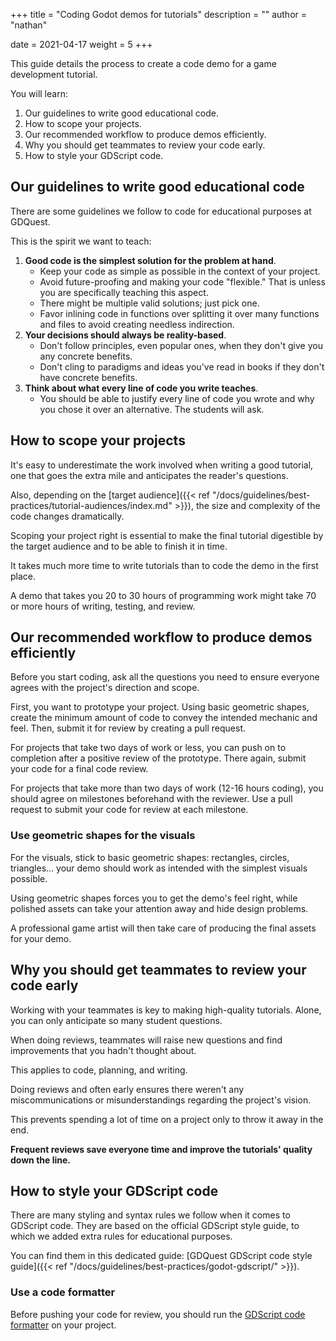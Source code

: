 +++
title = "Coding Godot demos for tutorials"
description = ""
author = "nathan"

date = 2021-04-17
weight = 5
+++

This guide details the process to create a code demo for a game development tutorial.

You will learn:

1. Our guidelines to write good educational code.
1. How to scope your projects.
1. Our recommended workflow to produce demos efficiently.
1. Why you should get teammates to review your code early.
1. How to style your GDScript code.

## Our guidelines to write good educational code

There are some guidelines we follow to code for educational purposes at GDQuest.

This is the spirit we want to teach:

1. **Good code is the simplest solution for the problem at hand**.
   - Keep your code as simple as possible in the context of your project.
   - Avoid future-proofing and making your code "flexible." That is unless you are specifically teaching this aspect.
   - There might be multiple valid solutions; just pick one.
   - Favor inlining code in functions over splitting it over many functions and files to avoid creating needless indirection.
1. **Your decisions should always be reality-based**.
   - Don't follow principles, even popular ones, when they don't give you any concrete benefits.
   - Don't cling to paradigms and ideas you've read in books if they don't have concrete benefits.
1. **Think about what every line of code you write teaches**.
   - You should be able to justify every line of code you wrote and why you chose it over an alternative. The students will ask.

## How to scope your projects

It's easy to underestimate the work involved when writing a good tutorial, one that goes the extra mile and anticipates the reader's questions.

Also, depending on the [target audience]({{< ref "/docs/guidelines/best-practices/tutorial-audiences/index.md" >}}), the size and complexity of the code changes dramatically.

Scoping your project right is essential to make the final tutorial digestible by the target audience and to be able to finish it in time.

It takes much more time to write tutorials than to code the demo in the first place.

A demo that takes you 20 to 30 hours of programming work might take 70 or more hours of writing, testing, and review.

## Our recommended workflow to produce demos efficiently

Before you start coding, ask all the questions you need to ensure everyone agrees with the project's direction and scope.

First, you want to prototype your project. Using basic geometric shapes, create the minimum amount of code to convey the intended mechanic and feel. Then, submit it for review by creating a pull request.

For projects that take two days of work or less, you can push on to completion after a positive review of the prototype. There again, submit your code for a final code review.

For projects that take more than two days of work (12-16 hours coding), you should agree on milestones beforehand with the reviewer. Use a pull request to submit your code for review at each milestone.

### Use geometric shapes for the visuals

For the visuals, stick to basic geometric shapes: rectangles, circles, triangles... your demo should work as intended with the simplest visuals possible.

Using geometric shapes forces you to get the demo's feel right, while polished assets can take your attention away and hide design problems.

A professional game artist will then take care of producing the final assets for your demo.

## Why you should get teammates to review your code early

Working with your teammates is key to making high-quality tutorials. Alone, you can only anticipate so many student questions.

When doing reviews, teammates will raise new questions and find improvements that you hadn't thought about.

This applies to code, planning, and writing.

Doing reviews and often early ensures there weren't any miscommunications or misunderstandings regarding the project's vision.

This prevents spending a lot of time on a project only to throw it away in the end.

**Frequent reviews save everyone time and improve the tutorials' quality down the line.**

## How to style your GDScript code

There are many styling and syntax rules we follow when it comes to GDScript code. They are based on the official GDScript style guide, to which we added extra rules for educational purposes.

You can find them in this dedicated guide: [GDQuest GDScript code style guide]({{< ref "/docs/guidelines/best-practices/godot-gdscript/" >}}).

### Use a code formatter

Before pushing your code for review, you should run the [GDScript code formatter](https://github.com/Scony/godot-gdscript-toolkit) on your project.
